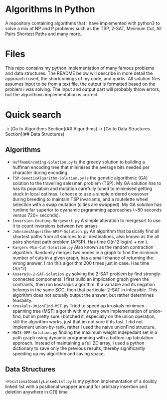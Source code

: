 # Algorithms In Python
A repository containing algorithms that I have implemented with python3 to solve a mix of NP and P problems such as the TSP, 2-SAT, Minimum Cut, All Pairs Shortest Paths and many more..


# Files
This repo contains my python implementation of many famous problems and data structures. The README below will describe in more detail the approach i used, the shortcomings of my code, and quirks. All solution files assumes input to be from a text file, the output is formatted based on the problem i was solving. The input and output part will probably throw errors, but the algorithmic implementation is correct. 

# Quick search 
-> [Go to Algorithms Section](## Algorithms)
-> [Go to Data Structures Section](## Data Structures)

## Algorithms

- `HuffmanEncoding-Solution.py` is the greedy solution to building a huffman encoding tree that minimises the average bits needed per character during encoding. 
- `TSP-GeneticAlgorithm-Solution.py` is the genetic algorithmic (GA) solution to the travelling salesman problem (TSP). My GA solution has to has its population and mutation carefully tuned to minimised getting stuck in local optimas. I choose to use a simple ordered crossover during breeding to maintain TSP invariants, and a routelette wheel selection with a swap mutation (cities are swapped). My GA solution has runtime far superior to dyanamic prgramming approaches (~80 seconds versus 720+ seconds).
- `Inversion-Couting-Mergesort.py` A simple alteration to mergesort to use it to count inversions between two arrays
- `JohnsonsAlgorithm-APSP-Solution.py` An algorithm that basically find all shortest paths from all sources to all destinations, also known as the all pairs shortest path problem (APSP). Has time O(n^2 log(n) + nm ).
- `Kargers-Min-Cut-Solution.py` Also known as the random contraction algorithm. Randomly merges two nodes in a graph to find the minimum number of cuts in a given graph, has a small chance of returning the wrong answer. I ran this algorithm 200 times just in case. Has time O(n^2) 
- `Kosaraju-2-SAT-Solution.py` solving the 2-SAT problem by find strongly-connected components. I first build an implication graph given the contraints, then run kosarajus algorithm. If a variable and its negation belongs in the same SCC, then that particular 2-SAT in infeasible. This algorithm does not actually output the answer, but rather determines feasbility.
- `Kruskals-UnionFind-MST.py` Tried to speed up kruskals minimum spanning tree (MST) algorith with my very own implementation of union-find, but im pretty sure i botched it, especially on the union operation, still the algorithm works, just that im not sure if its fast. I did not implement union-by-rank, rather i used the naive unionFind structure.
- `MWIS-DPP-Solution.py` finding the maximum weight indepedant set in a path graph using dynamic programming with a bottom-up tabulation approach. Instead of maintaining a full 2D array, i used a python dictionary to save only the previous results, thereby significantly speeding up my algorithm and saving space.

## Data Structures
-`PositionalDoublyLinkedList.py` is my python implementation of a doubly linked list with a positional wrapper around for arbitrary insertion and deletion anywhere in O(1) time
